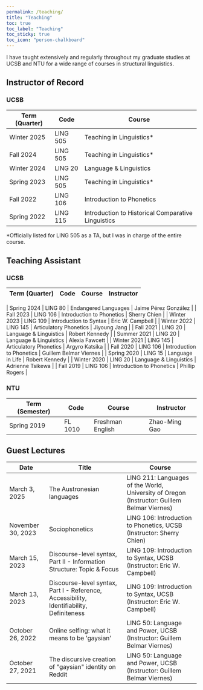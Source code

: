 ```yaml
---
permalink: /teaching/
title: "Teaching"
toc: true
toc_label: "Teaching"
toc_sticky: true
toc_icon: "person-chalkboard"
---
```


I have taught extensively and regularly throughout my graduate studies at UCSB and NTU for a wide range of courses in structural linguistics.

## Instructor of Record

### UCSB

| Term (Quarter) | Code | Course |
| -------------- | ---- | ------ |
| Winter 2025 | LING 505 | Teaching in Linguistics* |
| Fall 2024 | LING 505 | Teaching in Linguistics* |
| Winter 2024 | LING 20  | Language & Linguistics |
| Spring 2023 | LING 505 | Teaching in Linguistics* |
| Fall 2022 | LING 106 | Introduction to Phonetics |
| Spring 2022 | LING 115 | Introduction to Historical Comparative Linguistics |

*Officially listed for LING 505 as a TA, but I was in charge of the entire course.

## Teaching Assistant

### UCSB

| Term (Quarter) | Code | Course | Instructor |
|  -------------- |---- | ------ | ---------- |

| Spring 2024 | LING 80 | Endangered Languages | Jaime Pérez González |
| Fall 2023 | LING 106 | Introduction to Phonetics | Sherry Chien |
| Winter 2023 | LING 109 | Introduction to Syntax | Eric W. Campbell |
| Winter 2022 | LING 145 | Articulatory Phonetics | Jiyoung Jang |
| Fall 2021 | LING 20 | Language & Linguistics | Robert Kennedy |
| Summer 2021 | LING 20 | Language & Linguistics | Alexia Fawcett |
| Winter 2021 | LING 145 | Articulatory Phonetics | Argyro Katsika |
| Fall 2020 | LING 106 | Introduction to Phonetics | Guillem Belmar Viernes |
| Spring 2020 | LING 15 | Language in Life | Robert Kennedy |
| Winter 2020 | LING 20 | Language & Linguistics | Adrienne Tsikewa |
| Fall 2019 | LING 106 | Introduction to Phonetics | Phillip Rogers |

### NTU

| Term (Semester) | Code | Course | Instructor |
| --------------- | ---- | ------ | ---------- |
| Spring 2019 | FL 1010 | Freshman English | Zhao-Ming Gao |

## Guest Lectures

| Date | Title | Course |
| ---- | ----- | ------ |
| March 3, 2025 | The Austronesian languages | LING 211: Languages of the World, University of Oregon (Instructor: Guillem Belmar Viernes) |
| November 30, 2023 | Sociophonetics | LING 106: Introduction to Phonetics, UCSB (Instructor: Sherry Chien) |
| March 15, 2023 | Discourse-level syntax, Part II - Information Structure: Topic & Focus | LING 109: Introduction to Syntax, UCSB (Instructor: Eric W. Campbell) |
| March 13, 2023 | Discourse-level syntax, Part I - Reference, Accessibility, Identifiability, Definiteness | LING 109: Introduction to Syntax, UCSB (Instructor: Eric W. Campbell) |
| October 26, 2022 | Online selfing: what it means to be 'gaysian' | LING 50: Language and Power, UCSB (Instructor: Guillem Belmar Viernes) |
| October 27, 2021 | The discursive creation of "gaysian" identity on Reddit| LING 50: Language and Power, UCSB (Instructor: Guillem Belmar Viernes) |
